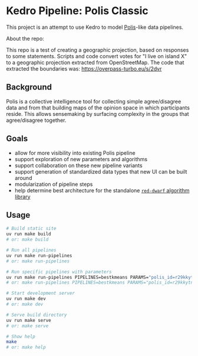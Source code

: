 # Kedro Pipeline: Polis Classic

This project is an attempt to use Kedro to model [Polis](https://pol.is/home)-like data pipelines.

About the repo:

This repo is a test of creating a geographic projection, based on responses to some statements. Scripts and code convert votes for "I live on island X" to a geographic projection extracted from OpenStreetMap. The code that extracted the boundaries was: https://overpass-turbo.eu/s/2dvr

## Background

Polis is a collective intelligence tool for collecting simple agree/disagree data and from that
building maps of the opinion space in which participants reside. This allows sensemaking by
surfacing complexity in the groups that agree/disagree together.

## Goals

- allow for more visibility into existing Polis pipeline
- support exploration of new parameters and algorithms
- support collaboration on these new pipeline variants
- support generation of standardized data types that new UI can be built around
- modularization of pipeline steps
- help determine best architecture for the standalone [`red-dwarf` algorithm library](https://github.com/polis-community/red-dwarf/)

## Usage

```bash
# Build static site
uv run make build
# or: make build

# Run all pipelines
uv run make run-pipelines
# or: make run-pipelines

# Run specific pipelines with parameters
uv run make run-pipelines PIPELINES=bestkmeans PARAMS="polis_id=r29kkytnipymd3exbynkd"
# or: make run-pipelines PIPELINES=bestkmeans PARAMS="polis_id=r29kkytnipymd3exbynkd"

# Start development server
uv run make dev
# or: make dev

# Serve build directory
uv run make serve
# or: make serve

# Show help
make
# or: make help
```
